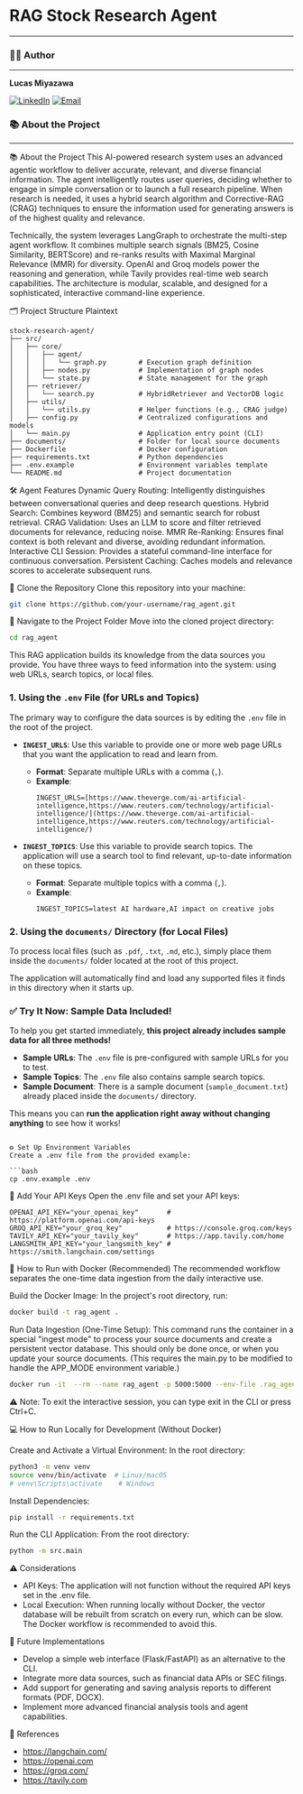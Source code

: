 # RAG Stock Research Agent

---

### 👨‍💻 Author

---

**Lucas Miyazawa**

[![LinkedIn](https://img.shields.io/badge/LinkedIn-0077B5?style=for-the-badge&logo=linkedin&logoColor=white)](https://www.linkedin.com/in/lucasmiyazawa/) [![Email](https://img.shields.io/badge/Email-D14836?style=for-the-badge&logo=gmail&logoColor=white)](mailto:lucasmiyazawa@icloud.com)

### 📚 About the Project

---


📚 About the Project
This AI-powered research system uses an advanced agentic workflow to deliver accurate, relevant, and diverse financial information. The agent intelligently routes user queries, deciding whether to engage in simple conversation or to launch a full research pipeline. When research is needed, it uses a hybrid search algorithm and Corrective-RAG (CRAG) techniques to ensure the information used for generating answers is of the highest quality and relevance.

Technically, the system leverages LangGraph to orchestrate the multi-step agent workflow. It combines multiple search signals (BM25, Cosine Similarity, BERTScore) and re-ranks results with Maximal Marginal Relevance (MMR) for diversity. OpenAI and Groq models power the reasoning and generation, while Tavily provides real-time web search capabilities. The architecture is modular, scalable, and designed for a sophisticated, interactive command-line experience.

🗂️ Project Structure
Plaintext

```
stock-research-agent/
├── src/
│   ├── core/
│   │   ├── agent/
│   │   │   └── graph.py        # Execution graph definition
│   │   ├── nodes.py            # Implementation of graph nodes
│   │   └── state.py            # State management for the graph
│   ├── retriever/
│   │   └── search.py           # HybridRetriever and VectorDB logic
│   ├── utils/
│   │   └── utils.py            # Helper functions (e.g., CRAG judge)
│   ├── config.py               # Centralized configurations and models
│   └── main.py                 # Application entry point (CLI)
├── documents/                  # Folder for local source documents
├── Dockerfile                  # Docker configuration
├── requirements.txt            # Python dependencies
├── .env.example                # Environment variables template
└── README.md                   # Project documentation
```

🛠️ Agent Features
Dynamic Query Routing: Intelligently distinguishes between conversational queries and deep research questions.
Hybrid Search: Combines keyword (BM25) and semantic search for robust retrieval.
CRAG Validation: Uses an LLM to score and filter retrieved documents for relevance, reducing noise.
MMR Re-Ranking: Ensures final context is both relevant and diverse, avoiding redundant information.
Interactive CLI Session: Provides a stateful command-line interface for continuous conversation.
Persistent Caching: Caches models and relevance scores to accelerate subsequent runs.


🔄 Clone the Repository
Clone this repository into your machine:

```bash
git clone https://github.com/your-username/rag_agent.git
```

📂 Navigate to the Project Folder
Move into the cloned project directory:

```bash
cd rag_agent
```


This RAG application builds its knowledge from the data sources you provide. You have three ways to feed information into the system: using web URLs, search topics, or local files.

### 1. Using the `.env` File (for URLs and Topics)

The primary way to configure the data sources is by editing the `.env` file in the root of the project.

-   **`INGEST_URLS`**: Use this variable to provide one or more web page URLs that you want the application to read and learn from.
    -   **Format**: Separate multiple URLs with a comma (`,`).
    -   **Example**:
        ```
        INGEST_URLS=[https://www.theverge.com/ai-artificial-intelligence,https://www.reuters.com/technology/artificial-intelligence/](https://www.theverge.com/ai-artificial-intelligence,https://www.reuters.com/technology/artificial-intelligence/)
        ```

-   **`INGEST_TOPICS`**: Use this variable to provide search topics. The application will use a search tool to find relevant, up-to-date information on these topics.
    -   **Format**: Separate multiple topics with a comma (`,`).
    -   **Example**:
        ```
        INGEST_TOPICS=latest AI hardware,AI impact on creative jobs
        ```

### 2. Using the `documents/` Directory (for Local Files)

To process local files (such as `.pdf`, `.txt`, `.md`, etc.), simply place them inside the `documents/` folder located at the root of this project.

The application will automatically find and load any supported files it finds in this directory when it starts up.

### ✅ Try It Now: Sample Data Included!

To help you get started immediately, **this project already includes sample data for all three methods!**

-   **Sample URLs**: The `.env` file is pre-configured with sample URLs for you to test.
-   **Sample Topics**: The `.env` file also contains sample search topics.
-   **Sample Document**: There is a sample document (`sample_document.txt`) already placed inside the `documents/` directory.

This means you can **run the application right away without changing anything** to see how it works!


```

⚙️ Set Up Environment Variables
Create a .env file from the provided example:

```bash
cp .env.example .env
```

🔑 Add Your API Keys
Open the .env file and set your API keys:

```
OPENAI_API_KEY="your_openai_key"       # https://platform.openai.com/api-keys
GROQ_API_KEY="your_groq_key"           # https://console.groq.com/keys
TAVILY_API_KEY="your_tavily_key"       # https://app.tavily.com/home
LANGSMITH_API_KEY="your_langsmith_key" # https://smith.langchain.com/settings
```

🐳 How to Run with Docker (Recommended)
The recommended workflow separates the one-time data ingestion from the daily interactive use.

Build the Docker Image:
In the project's root directory, run:

```bash
docker build -t rag_agent .
```

Run Data Ingestion (One-Time Setup):
This command runs the container in a special "ingest mode" to process your source documents and create a persistent vector database. This should only be done once, or when you update your source documents. (This requires the main.py to be modified to handle the APP_MODE environment variable.)

```bash
docker run -it  --rm --name rag_agent -p 5000:5000 --env-file .rag_agent
```

⚠️ Note: To exit the interactive session, you can type exit in the CLI or press Ctrl+C.

💻 How to Run Locally for Development (Without Docker)

Create and Activate a Virtual Environment:
In the root directory:

```bash
python3 -m venv venv
source venv/bin/activate  # Linux/macOS
# venv\Scripts\activate    # Windows
```

Install Dependencies:

```bash
pip install -r requirements.txt
```

Run the CLI Application:
From the root directory:

```bash
python -m src.main
```

⚠️ Considerations
- API Keys: The application will not function without the required API keys set in the .env file.
- Local Execution: When running locally without Docker, the vector database will be rebuilt from scratch on every run, which can be slow. The Docker workflow is recommended to avoid this.

🔮 Future Implementations
- Develop a simple web interface (Flask/FastAPI) as an alternative to the CLI.
- Integrate more data sources, such as financial data APIs or SEC filings.
- Add support for generating and saving analysis reports to different formats (PDF, DOCX).
- Implement more advanced financial analysis tools and agent capabilities.

🔗 References
- https://langchain.com/
- https://openai.com
- https://groq.com/
- https://tavily.com
